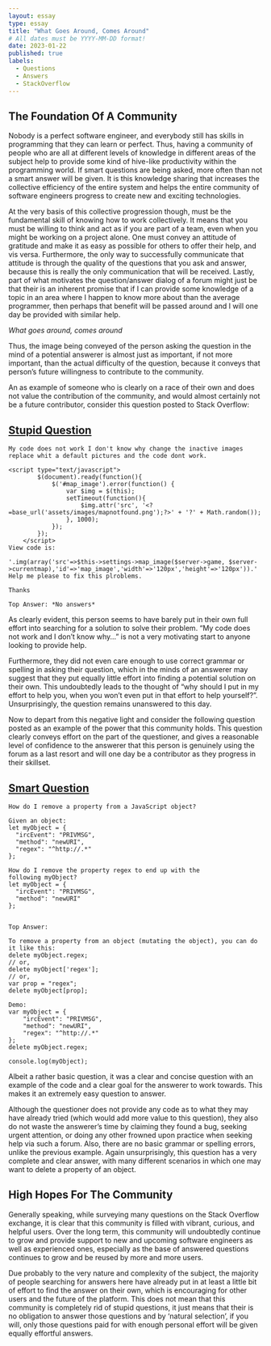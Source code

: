 ```yaml
---
layout: essay
type: essay
title: "What Goes Around, Comes Around"
# All dates must be YYYY-MM-DD format!
date: 2023-01-22
published: true
labels:
  - Questions
  - Answers
  - StackOverflow
---
```


## The Foundation Of A Community

Nobody is a perfect software engineer, and everybody still has skills in programming that they can learn or perfect. Thus, having a community of people who are all at different levels of knowledge in different areas of the subject help to provide some kind of hive-like productivity within the programming world. If smart questions are being asked, more often than not a smart answer will be given. It is this knowledge sharing that increases the collective efficiency of the entire system and helps the entire community of software engineers progress to create new and exciting technologies.

At the very basis of this collective progression though, must be the fundamental skill of knowing how to work collectively. It means that you must be willing to think and act as if you are part of a team, even when you might be working on a project alone. One must convey an attitude of gratitude and make it as easy as possible for others to offer their help, and vis versa. Furthermore, the only way to successfully communicate that attitude is through the quality of the questions that you ask and answer, because this is really the only communication that will be received. Lastly, part of what motivates the question/answer dialog of a forum might just be that their is an inherent promise that if I can provide some knowledge of a topic in an area where I happen to know more about than the average programmer, then perhaps that benefit will be passed around and I will one day be provided with similar help.

*What goes around, comes around*

Thus, the image being conveyed of the person asking the question in the mind of a potential answerer is almost just as important, if not more important, than the actual difficulty of the question, because it conveys that person’s future willingness to contribute to the community.

An as example of someone who is clearly on a race of their own and does not value the contribution of the community, and would almost certainly not be a future contributor, consider this question posted to Stack Overflow:

## [Stupid Question](https://stackoverflow.com/questions/44009047/change-to-defayl-map-image-dont-work)

```
My code does not work I don't know why change the inactive images replace whit a default pictures and the code dont work.

<script type="text/javascript">
        $(document).ready(function(){
            $('#map_image').error(function() {
                var $img = $(this);
                setTimeout(function(){
                    $img.attr('src', '<?=base_url('assets/images/mapnotfound.png');?>' + '?' + Math.random());
                }, 1000);
            });
        }); 
    </script>
View code is:

'.img(array('src'=>$this->settings->map_image($server->game, $server->currentmap),'id'=>'map_image','width'=>'120px','height'=>'120px')).'
Help me please to fix this plroblems.

Thanks

Top Answer: *No answers*

```

As clearly evident, this person seems to have barely put in their own full effort into searching for a solution to solve their problem. “My code does not work and I don’t know why…” is not a very motivating start to anyone looking to provide help.

Furthermore, they did not even care enough to use correct grammar or spelling in asking their question, which in the minds of an answerer may suggest that they put equally little effort into finding a potential solution on their own. This undoubtedly leads to the thought of “why should I put in my effort to help you, when you won’t even put in that effort to help yourself?”. Unsurprisingly, the question remains unanswered to this day.

Now to depart from this negative light and consider the following question posted as an example of the power that this community holds. This question clearly conveys effort on the part of the questioner, and gives a reasonable level of confidence to the answerer that this person is genuinely using the forum as a last resort and will one day be a contributor as they progress in their skillset.

## [Smart Question](https://stackoverflow.com/questions/208105/how-do-i-remove-a-property-from-a-javascript-object)

```
How do I remove a property from a JavaScript object?

Given an object:
let myObject = {
  "ircEvent": "PRIVMSG",
  "method": "newURI",
  "regex": "^http://.*"
};

How do I remove the property regex to end up with the following myObject?
let myObject = {
  "ircEvent": "PRIVMSG",
  "method": "newURI"
};


Top Answer:

To remove a property from an object (mutating the object), you can do it like this:
delete myObject.regex;
// or,
delete myObject['regex'];
// or,
var prop = "regex";
delete myObject[prop];

Demo:
var myObject = {
    "ircEvent": "PRIVMSG",
    "method": "newURI",
    "regex": "^http://.*"
};
delete myObject.regex;

console.log(myObject);
```
 
Albeit a rather basic question, it was a clear and concise question with an example of the code and a clear goal for the answerer to work towards. This makes it an extremely easy question to answer.

Although the questioner does not provide any code as to what they may have already tried (which would add more value to this question), they also do not waste the answerer’s time by claiming they found a bug, seeking urgent attention, or doing any other frowned upon practice when seeking help via such a forum. Also, there are no basic grammar or spelling errors, unlike the previous example. Again unsurprisingly, this question has a very complete and clear answer, with many different scenarios in which one may want to delete a property of an object.

## High Hopes For The Community

Generally speaking, while surveying many questions on the Stack Overflow exchange, it is clear that this community is filled with vibrant, curious, and helpful users. Over the long term, this community will undoubtedly continue to grow and provide support to new and upcoming software engineers as well as experienced ones, especially as the base of answered questions continues to grow and be reused by more and more users.

Due probably to the very nature and complexity of the subject, the majority of people searching for answers here have already put in at least a little bit of effort to find the answer on their own, which is encouraging for other users and the future of the platform. This does not mean that this community is completely rid of stupid questions, it just means that their is no obligation to answer those questions and by ‘natural selection’, if you will, only those questions paid for with enough personal effort will be given equally effortful answers.
